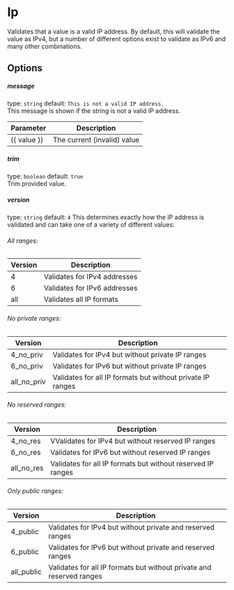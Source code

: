 # Ip
Validates that a value is a valid IP address. By default, this will validate the value as IPv4, 
but a number of different options exist to validate as IPv6 and many other combinations.

## Options

##### message
type: `string` default: `This is not a valid IP address.`  
This message is shown if the string is not a valid IP address.

| Parameter | Description |
|---|---|
| {{ value }} | The current (invalid) value |

##### trim
type: `boolean` default: `true`  
Trim provided value.

##### version
type: `string` default: `4`
This determines exactly how the IP address is validated and can take one of a variety of different values:

###### All ranges:

| Version | Description |
|---|---|
| 4 | Validates for IPv4 addresses |
| 6 | Validates for IPv6 addresses |
| all | Validates all IP formats |

###### No private ranges:

| Version | Description |
|---|---|
| 4_no_priv | Validates for IPv4 but without private IP ranges |
| 6_no_priv | Validates for IPv6 but without private IP ranges |
| all_no_priv | Validates for all IP formats but without private IP ranges |

###### No reserved ranges:

| Version | Description |
|---|---|
| 4_no_res | VValidates for IPv4 but without reserved IP ranges |
| 6_no_res | Validates for IPv6 but without reserved IP ranges |
| all_no_res | Validates for all IP formats but without reserved IP ranges |

###### Only public ranges:

| Version | Description |
|---|---|
| 4_public | Validates for IPv4 but without private and reserved ranges |
| 6_public | Validates for IPv6 but without private and reserved ranges |
| all_public | Validates for all IP formats but without private and reserved ranges |
